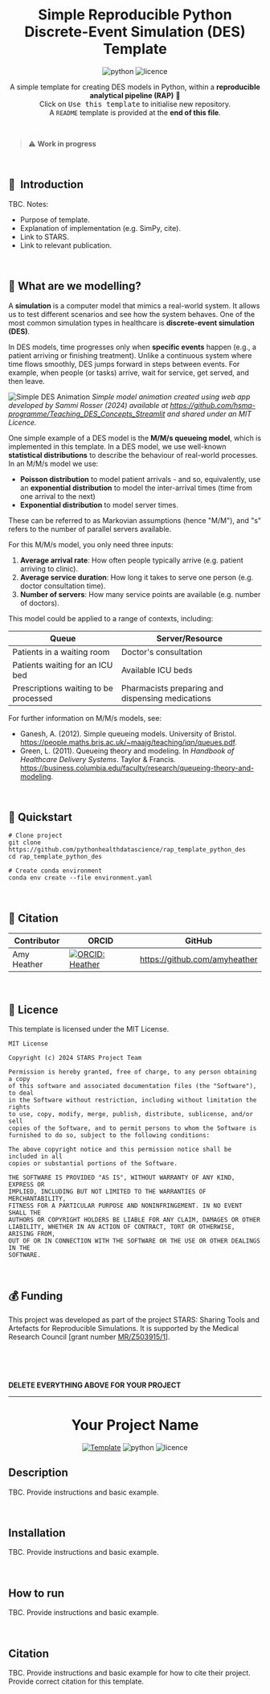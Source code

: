 <div align="center">

# Simple Reproducible Python<br>Discrete-Event Simulation (DES) Template

![python](https://img.shields.io/badge/-Python_3.13-blue?logo=python&logoColor=white)
![licence](https://img.shields.io/badge/Licence-MIT-green.svg?labelColor=gray)

A simple template for creating DES models in Python, within a **reproducible analytical pipeline (RAP)** 🔄 <br>
Click on <kbd>Use this template</kbd> to initialise new repository.<br>A `README` template is provided at the **end of this file**.

</div>

<br>

> ⚠️ **Work in progress**

<br>

## 📌  Introduction

TBC. Notes:

* Purpose of template.
* Explanation of implementation (e.g. SimPy, cite).
* Link to STARS.
* Link to relevant publication.

<br>

## 🧐 What are we modelling?

A **simulation** is a computer model that mimics a real-world system. It allows us to test different scenarios and see how the system behaves. One of the most common simulation types in healthcare is **discrete-event simulation (DES)**.

In DES models, time progresses only when **specific events** happen (e.g., a patient arriving or finishing treatment). Unlike a continuous system where time flows smoothly, DES jumps forward in steps between events. For example, when people (or tasks) arrive, wait for service, get served, and then leave.

![Simple DES Animation](docs/visuals/simple_des.gif)
*Simple model animation created using web app developed by Sammi Rosser (2024) available at https://github.com/hsma-programme/Teaching_DES_Concepts_Streamlit and shared under an MIT Licence.*

One simple example of a DES model is the **M/M/s queueing model**, which is implemented in this template. In a DES model, we use well-known **statistical distributions** to describe the behaviour of real-world processes. In an M/M/s model we use:

* **Poisson distribution** to model patient arrivals - and so, equivalently, use an **exponential distribution** to model the inter-arrival times (time from one arrival to the next)
* **Exponential distribution** to model server times.

These can be referred to as Markovian assumptions (hence "M/M"), and "s" refers to the number of parallel servers available.

For this M/M/s model, you only need three inputs:

1. **Average arrival rate**: How often people typically arrive (e.g. patient arriving to clinic).
2. **Average service duration**: How long it takes to serve one person (e.g. doctor consultation time).
3. **Number of servers**: How many service points are available (e.g. number of doctors).

This model could be applied to a range of contexts, including:

| Queue | Server/Resource |
| - | - |
| Patients in a waiting room | Doctor's consultation
| Patients waiting for an ICU bed | Available ICU beds |
| Prescriptions waiting to be processed | Pharmacists preparing and dispensing medications |

For further information on M/M/s models, see:

* Ganesh, A. (2012). Simple queueing models. University of Bristol. https://people.maths.bris.ac.uk/~maajg/teaching/iqn/queues.pdf.
* Green, L. (2011). Queueing theory and modeling. In *Handbook of Healthcare Delivery Systems*. Taylor & Francis. https://business.columbia.edu/faculty/research/queueing-theory-and-modeling.

<br>

## 🚀  Quickstart

```
# Clone project
git clone https://github.com/pythonhealthdatascience/rap_template_python_des
cd rap_template_python_des

# Create conda environment
conda env create --file environment.yaml
```

<br>

## 📝 Citation

| Contributor | ORCID | GitHub |
| --- | --- | --- |
| Amy Heather | [![ORCID: Heather](https://img.shields.io/badge/ORCID-0000--0002--6596--3479-brightgreen)](https://orcid.org/0000-0002-6596-3479) | https://github.com/amyheather |

<br>

## 📜 Licence

This template is licensed under the MIT License.

```
MIT License

Copyright (c) 2024 STARS Project Team

Permission is hereby granted, free of charge, to any person obtaining a copy
of this software and associated documentation files (the "Software"), to deal
in the Software without restriction, including without limitation the rights
to use, copy, modify, merge, publish, distribute, sublicense, and/or sell
copies of the Software, and to permit persons to whom the Software is
furnished to do so, subject to the following conditions:

The above copyright notice and this permission notice shall be included in all
copies or substantial portions of the Software.

THE SOFTWARE IS PROVIDED "AS IS", WITHOUT WARRANTY OF ANY KIND, EXPRESS OR
IMPLIED, INCLUDING BUT NOT LIMITED TO THE WARRANTIES OF MERCHANTABILITY,
FITNESS FOR A PARTICULAR PURPOSE AND NONINFRINGEMENT. IN NO EVENT SHALL THE
AUTHORS OR COPYRIGHT HOLDERS BE LIABLE FOR ANY CLAIM, DAMAGES OR OTHER
LIABILITY, WHETHER IN AN ACTION OF CONTRACT, TORT OR OTHERWISE, ARISING FROM,
OUT OF OR IN CONNECTION WITH THE SOFTWARE OR THE USE OR OTHER DEALINGS IN THE
SOFTWARE.
```

<br>

## 💰 Funding

This project was developed as part of the project STARS: Sharing Tools and Artefacts for Reproducible Simulations. It is supported by the Medical Research Council [grant number [MR/Z503915/1](https://gtr.ukri.org/projects?ref=MR%2FZ503915%2F1)].

<br>
<br>
<br>

**DELETE EVERYTHING ABOVE FOR YOUR PROJECT**

___

<div align="center">

# Your Project Name

[![Template](https://img.shields.io/badge/-rap__template__python__des-017F2F?style=flat&logo=github&labelColor=gray)](https://github.com/pythonhealthdatascience/rap_template_python_des)
![python](https://img.shields.io/badge/-Python_Version-blue?logo=python&logoColor=white)
![licence](https://img.shields.io/badge/Licence-Name-green.svg?labelColor=gray)

</div>

## Description

TBC. Provide instructions and basic example.

<br>

## Installation

TBC. Provide instructions and basic example.

<br>

## How to run

TBC. Provide instructions and basic example.

<br>

## Citation

TBC. Provide instructions and basic example for how to cite their project. Provide correct citation for this template.
